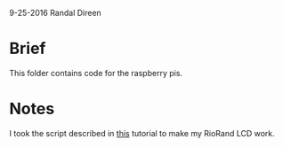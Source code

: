 9-25-2016
Randal Direen

Brief
=====

This folder contains code for the raspberry pis. 


Notes
=====

I took the script described in [this](http://www.raspberrypi-spy.co.uk/2012/08/20x4-lcd-module-control-using-python/) tutorial to make my RioRand LCD work. 

